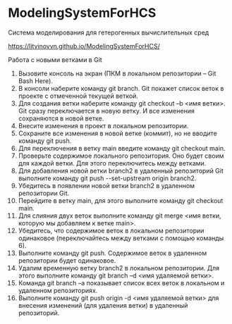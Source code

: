# ModelingSystemForHCS
Система моделирования для гетерогенных вычислительных сред

https://litvinovvn.github.io/ModelingSystemForHCS/

Работа с новыми ветками в Git
1.	Вызовите консоль на экран (ПКМ в локальном репозитории – Git Bash Here).
2.	В консоли наберите команду git branch. Git покажет список веток в проекте с отмеченной текущей веткой.
3.	Для создания ветки наберите команду git checkout –b <имя ветки>. Git сразу переключается в новую ветку. И все изменения сохраняются в новой ветке.
4.	Внесите изменения в проект в локальном репозитории.
5.	Сохраните все изменения в новой ветке (коммит), но не вводите команду git push.
6.	Для переключения в ветку main введите команду git checkout main.
7.	Проверьте содержимое локального репозитория. Оно будет своим для каждой ветки. Для этого переключитесь между ветками.
8.	Для добавления новой ветки branch2 в удаленный репозиторий Git выполните команду git push --set-upstream origin branch2.
9.	Убедитесь в появлении новой ветки branch2 в удаленном репозитории Git.
10.	Перейдите в ветку main, для этого выполните команду git checkout main.
11.	Для слияния двух веток выполните команду git merge <имя ветки, которую мы добавляем к ветке main>.
12.	Убедитесь, что содержимое веток в локальном репозитории одинаковое (переключайтесь между ветками с помощью команды 6).
13.	Выполните команду git push. Содержимое веток в удаленном репозитории будет одинаковое.
14.	Удалим временную ветку branch2 в локальном репозитории. Для этого выполните команду git branch –d <имя удаляемой ветки>.
15.	Команда git branch –a показывает список всех веток в локальном и удаленном репозиториях.
16.	Выполните команду git push origin -d <имя удаляемой ветки> для внесения изменений (для удаления ветки) в удаленный репозиторий.
